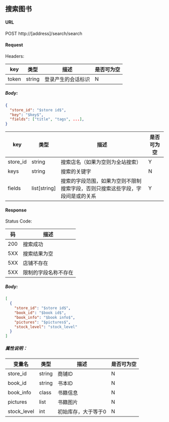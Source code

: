 ## 搜索图书

#### URL

POST http://[address]/search/search

#### Request

Headers:

| key   | 类型   | 描述               | 是否可为空 |
| ----- | ------ | ------------------ | ---------- |
| token | string | 登录产生的会话标识 | N          |

##### Body:

```json
{
  "store_id": "$store id$",
  "key": "$key$",
  "fields": ["title", "tags", ...],
}
```

| key      | 类型         | 描述                                                                           | 是否可为空 |
| -------- | ------------ | ------------------------------------------------------------------------------ | ---------- |
| store_id | string       | 搜索店名（如果为空则为全站搜索）                                               | Y          |
| keys     | string       | 搜索的关键字                                                                   | N          |
| fields   | list[string] | 搜索的字段范围，如果为空则不限制搜索字段，否则只搜索这些字段，字段间是或的关系 | Y          |

#### Response

Status Code:

| 码  | 描述                 |
| --- | -------------------- |
| 200 | 搜索成功             |
| 5XX | 搜索结果为空         |
| 5XX | 店铺不存在           |
| 5XX | 限制的字段名称不存在 |

##### Body:

```json
[
  {
    "store_id": "$store id$",
    "book_id": "$book id$",
    "book_info": "$book info$",
    "pictures": "$pictures$",
    "stock_level": "stock_level"
  }
]
```

##### 属性说明：

| 变量名      | 类型   | 描述                | 是否可为空 |
| ----------- | ------ | ------------------- | ---------- |
| store_id    | string | 商铺ID              | N          |
| book_id     | string | 书本ID              | N          |
| book_info   | class  | 书籍信息            | N          |
| pictures    | list   | 书籍图片            | N          |
| stock_level | int    | 初始库存，大于等于0 | N          |
